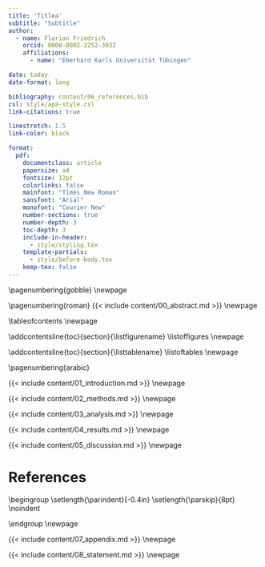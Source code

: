 ```yaml
---
title: 'Titlea'
subtitle: "Subtitle"
author:
  - name: Florian Friedrich
    orcid: 0000-0002-2252-3932
    affiliations:
      - name: "Eberhard Karls Universität Tübingen"

date: today
date-format: long

bibliography: content/06_references.bib
csl: style/apa-style.csl
link-citations: true

linestretch: 1.5
link-color: black

format:
  pdf:
    documentclass: article
    papersize: a4
    fontsize: 12pt
    colorlinks: false
    mainfont: "Times New Roman"
    sansfont: "Arial"
    monofont: "Courier New"
    number-sections: true
    number-depth: 3
    toc-depth: 3
    include-in-header:
      - style/styling.tex
    template-partials:
      - style/before-body.tex
    keep-tex: false
---
```


<!-- titlepage is generated from before-body.tex -->
\pagenumbering{gobble}
\newpage

<!-- abstract -->
<!-- start roman page numbering (I II III) -->
\pagenumbering{roman}
{{< include content/00_abstract.md >}}
\newpage

<!-- toc, lof, lot and add them to toc-->
\tableofcontents
\newpage

\addcontentsline{toc}{section}{\listfigurename}
\listoffigures
\newpage

\addcontentsline{toc}{section}{\listtablename}
\listoftables
\newpage

<!-- start arabic page numbering (1 2 3) -->
\pagenumbering{arabic}

{{< include content/01_introduction.md >}}
\newpage

{{< include content/02_methods.md >}}
\newpage

{{< include content/03_analysis.md >}}
\newpage

{{< include content/04_results.md >}}
\newpage

{{< include content/05_discussion.md >}}
\newpage

# References
<!-- custom formatting: everything except the first line is indented a little bit to make it easier to find references by author names -->
\begingroup
\setlength{\parindent}{-0.4in}
\setlength{\parskip}{8pt}
\noindent
<!-- include references -->
<div id="refs"></div>
\endgroup
\newpage

{{< include content/07_appendix.md >}}
\newpage

{{< include content/08_statement.md >}}
\newpage